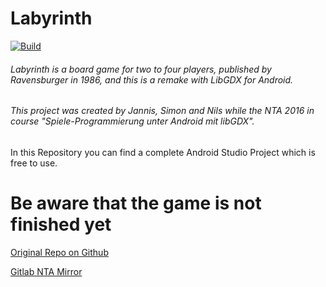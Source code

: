 # Labyrinth
[![Build](https://github.com/TheNoim/Labyrinth/actions/workflows/build.yml/badge.svg)](https://github.com/TheNoim/Labyrinth/actions/workflows/build.yml)

###### Labyrinth is a board game for two to four players, published by Ravensburger in 1986, and this is a remake with LibGDX for Android.
###### This project was created by Jannis, Simon and Nils while the NTA 2016 in course "Spiele-Programmierung unter Android mit libGDX".
In this Repository you can find a complete Android Studio Project which is free to use.



# Be aware that the game is not finished yet

[Original Repo on Github](https://github.com/TheNoim/Labyrinth)

[Gitlab NTA Mirror](https://gitlab.com/niedersaechsische-talente-akademie/Labyrinth)
